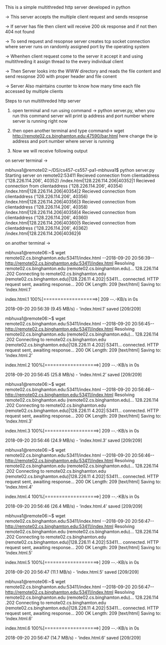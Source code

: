 
This is a simple multithreded http server developed in python

-> This server accepts the multiple client request and sends resopnse

-> If server has file then client will receive 200 ok response and if not then 404 not found

-> To send request and resopnse server creates tcp socket connection where server runs on randomly assigned port by the operating system

-> Whenhen client request come to the server it accept it and using multithreding it assign thread to the every individual client

-> Then Server looks into the WWW directory and reads the file content and send resopnse 200 with proper header and file conent

-> Server Also maintains counter to know how many time each file accessed by multiple clients

Steps to run multithreded http server

1. open terminal and run using command ->  python server.py, when you run this command server will print ip address and port number where server is running right now

2. then open another terminal and type command-> wget http://remote02.cs.binghamton.edu:47590/bar.html here change the ip address and port number where server is running

3. Now we will receive following output

on server terminal ->

mbhuva1@remote02:~/DS/cs457-cs557-pa1-mbhuva1$ python server.py
Starting server on remote02:53411
Recieved connection from clientaddress ('128.226.114.206', 40352)
/index.html|128.226.114.206|40352|1
Recieved connection from clientaddress ('128.226.114.206', 40354)
/index.html|128.226.114.206|40354|2
Recieved connection from clientaddress ('128.226.114.206', 40356)
/index.html|128.226.114.206|40356|3
Recieved connection from clientaddress ('128.226.114.206', 40358)
/index.html|128.226.114.206|40358|4
Recieved connection from clientaddress ('128.226.114.206', 40360)
/index.html|128.226.114.206|40360|5
Recieved connection from clientaddress ('128.226.114.206', 40362)
/index.html|128.226.114.206|40362|6


on another terminal ->

mbhuva1@remote06:~$ wget remote02.cs.binghamton.edu:53411/index.html
--2018-09-20 20:56:39--  http://remote02.cs.binghamton.edu:53411/index.html
Resolving remote02.cs.binghamton.edu (remote02.cs.binghamton.edu)... 128.226.114                                                                                        .202
Connecting to remote02.cs.binghamton.edu (remote02.cs.binghamton.edu)|128.226.11                                                                                        4.202|:53411... connected.
HTTP request sent, awaiting response... 200 OK
Length: 209 [text/html]
Saving to: ‘index.html.1’

index.html.1        100%[===================>]     209  --.-KB/s    in 0s

2018-09-20 20:56:39 (9.45 MB/s) - ‘index.html.1’ saved [209/209]

mbhuva1@remote06:~$ wget remote02.cs.binghamton.edu:53411/index.html
--2018-09-20 20:56:45--  http://remote02.cs.binghamton.edu:53411/index.html
Resolving remote02.cs.binghamton.edu (remote02.cs.binghamton.edu)... 128.226.114                                                                                        .202
Connecting to remote02.cs.binghamton.edu (remote02.cs.binghamton.edu)|128.226.11                                                                                        4.202|:53411... connected.
HTTP request sent, awaiting response... 200 OK
Length: 209 [text/html]
Saving to: ‘index.html.2’

index.html.2        100%[===================>]     209  --.-KB/s    in 0s

2018-09-20 20:56:45 (25.8 MB/s) - ‘index.html.2’ saved [209/209]

mbhuva1@remote06:~$ wget remote02.cs.binghamton.edu:53411/index.html
--2018-09-20 20:56:46--  http://remote02.cs.binghamton.edu:53411/index.html
Resolving remote02.cs.binghamton.edu (remote02.cs.binghamton.edu)... 128.226.114                                                                                        .202
Connecting to remote02.cs.binghamton.edu (remote02.cs.binghamton.edu)|128.226.11                                                                                        4.202|:53411... connected.
HTTP request sent, awaiting response... 200 OK
Length: 209 [text/html]
Saving to: ‘index.html.3’

index.html.3        100%[===================>]     209  --.-KB/s    in 0s

2018-09-20 20:56:46 (24.9 MB/s) - ‘index.html.3’ saved [209/209]

mbhuva1@remote06:~$ wget remote02.cs.binghamton.edu:53411/index.html
--2018-09-20 20:56:46--  http://remote02.cs.binghamton.edu:53411/index.html
Resolving remote02.cs.binghamton.edu (remote02.cs.binghamton.edu)... 128.226.114                                                                                        .202
Connecting to remote02.cs.binghamton.edu (remote02.cs.binghamton.edu)|128.226.11                                                                                        4.202|:53411... connected.
HTTP request sent, awaiting response... 200 OK
Length: 209 [text/html]
Saving to: ‘index.html.4’

index.html.4        100%[===================>]     209  --.-KB/s    in 0s

2018-09-20 20:56:46 (26.4 MB/s) - ‘index.html.4’ saved [209/209]

mbhuva1@remote06:~$ wget remote02.cs.binghamton.edu:53411/index.html
--2018-09-20 20:56:47--  http://remote02.cs.binghamton.edu:53411/index.html
Resolving remote02.cs.binghamton.edu (remote02.cs.binghamton.edu)... 128.226.114                                                                                        .202
Connecting to remote02.cs.binghamton.edu (remote02.cs.binghamton.edu)|128.226.11                                                                                        4.202|:53411... connected.
HTTP request sent, awaiting response... 200 OK
Length: 209 [text/html]
Saving to: ‘index.html.5’

index.html.5        100%[===================>]     209  --.-KB/s    in 0s

2018-09-20 20:56:47 (11.1 MB/s) - ‘index.html.5’ saved [209/209]

mbhuva1@remote06:~$ wget remote02.cs.binghamton.edu:53411/index.html
--2018-09-20 20:56:47--  http://remote02.cs.binghamton.edu:53411/index.html
Resolving remote02.cs.binghamton.edu (remote02.cs.binghamton.edu)... 128.226.114                                                                                        .202
Connecting to remote02.cs.binghamton.edu (remote02.cs.binghamton.edu)|128.226.11                                                                                        4.202|:53411... connected.
HTTP request sent, awaiting response... 200 OK
Length: 209 [text/html]
Saving to: ‘index.html.6’

index.html.6        100%[===================>]     209  --.-KB/s    in 0s

2018-09-20 20:56:47 (14.7 MB/s) - ‘index.html.6’ saved [209/209]




